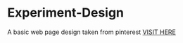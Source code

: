 # Experiment-Design
A basic web page design taken from pinterest [VISIT HERE](https://praveen299k.github.io/Experiment-Design/)
